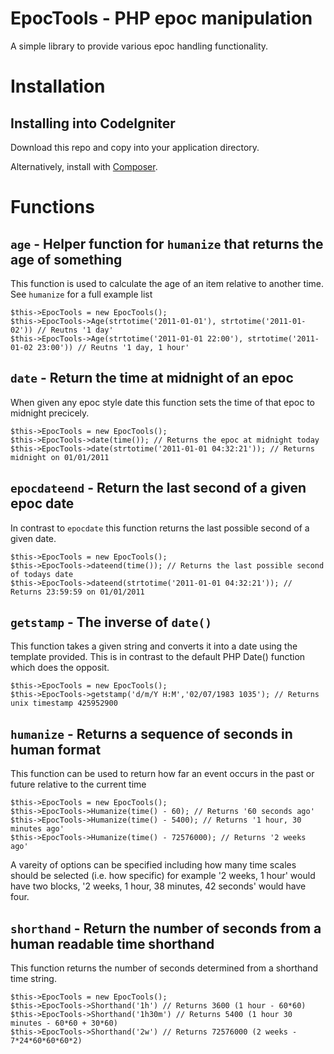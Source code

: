 EpocTools - PHP epoc manipulation
=================================
A simple library to provide various epoc handling functionality.


Installation
============

Installing into CodeIgniter
---------------------------
Download this repo and copy into your application directory.

Alternatively, install with [Composer](http://getcomposer.org).


Functions
=========

`age` - Helper function for `humanize` that returns the age of something
------------------------------------------------------------------------
This function is used to calculate the age of an item relative to another time. See `humanize` for a full example list

	$this->EpocTools = new EpocTools();
	$this->EpocTools->Age(strtotime('2011-01-01'), strtotime('2011-01-02')) // Reutns '1 day'
	$this->EpocTools->Age(strtotime('2011-01-01 22:00'), strtotime('2011-01-02 23:00')) // Reutns '1 day, 1 hour'


`date` - Return the time at midnight of an epoc
---------------------------------------------------
When given any epoc style date this function sets the time of that epoc to midnight precicely.

	$this->EpocTools = new EpocTools();
	$this->EpocTools->date(time()); // Returns the epoc at midnight today
	$this->EpocTools->date(strtotime('2011-01-01 04:32:21')); // Returns midnight on 01/01/2011


`epocdateend` - Return the last second of a given epoc date
-----------------------------------------------------------
In contrast to `epocdate` this function returns the last possible second of a given date.

	$this->EpocTools = new EpocTools();
	$this->EpocTools->dateend(time()); // Returns the last possible second of todays date
	$this->EpocTools->dateend(strtotime('2011-01-01 04:32:21')); // Returns 23:59:59 on 01/01/2011


`getstamp` - The inverse of `date()`
------------------------------------
This function takes a given string and converts it into a date using the template provided.
This is in contrast to the default PHP Date() function which does the opposit.


	$this->EpocTools = new EpocTools();
	$this->EpocTools->getstamp('d/m/Y H:M','02/07/1983 1035'); // Returns unix timestamp 425952900
	

`humanize` - Returns a sequence of seconds in human format
----------------------------------------------------------
This function can be used to return how far an event occurs in the past or future relative to the current time

	$this->EpocTools = new EpocTools();
	$this->EpocTools->Humanize(time() - 60); // Returns '60 seconds ago'
	$this->EpocTools->Humanize(time() - 5400); // Returns '1 hour, 30 minutes ago'
	$this->EpocTools->Humanize(time() - 72576000); // Returns '2 weeks ago'

A vareity of options can be specified including how many time scales should be selected (i.e. how specific) for example '2 weeks, 1 hour' would have two blocks, '2 weeks, 1 hour, 38 minutes, 42 seconds' would have four.


`shorthand` - Return the number of seconds from a human readable time shorthand
-------------------------------------------------------------------------------
This function returns the number of seconds determined from a shorthand time string.

	$this->EpocTools = new EpocTools();
	$this->EpocTools->Shorthand('1h') // Returns 3600 (1 hour - 60*60)
	$this->EpocTools->Shorthand('1h30m') // Returns 5400 (1 hour 30 minutes - 60*60 + 30*60)
	$this->EpocTools->Shorthand('2w') // Returns 72576000 (2 weeks - 7*24*60*60*60*2)
